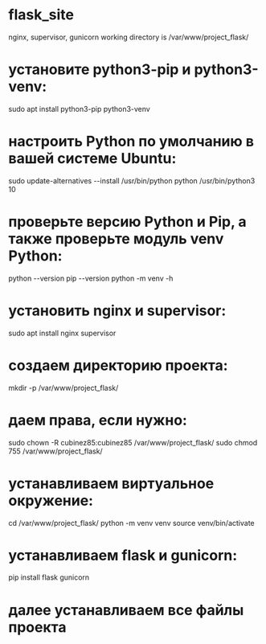 # flask_site
nginx, supervisor, gunicorn
working directory is /var/www/project_flask/
# установите python3-pip и python3-venv:
sudo apt install python3-pip python3-venv
# настроить Python по умолчанию в вашей системе Ubuntu:
sudo update-alternatives --install /usr/bin/python python /usr/bin/python3 10
# проверьте версию Python и Pip, а также проверьте модуль venv Python:
python --version
pip --version
python -m venv -h
# установить nginx и supervisor:
sudo apt install nginx supervisor
# создаем директорию проекта:
mkdir -p /var/www/project_flask/
# даем права, если нужно:
sudo chown -R cubinez85:cubinez85 /var/www/project_flask/
sudo chmod 755 /var/www/project_flask/
# устанавливаем виртуальное окружение:
cd /var/www/project_flask/
python -m venv venv
source venv/bin/activate
# устанавливаем flask и gunicorn:
pip install flask gunicorn
# далее устанавливаем все файлы проекта
